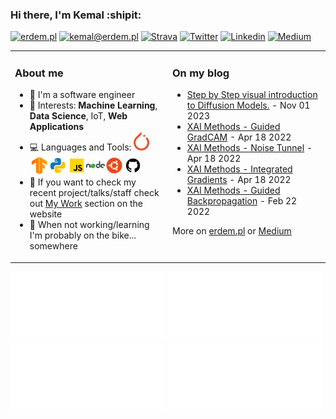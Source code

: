 ### Hi there, I'm Kemal :shipit:

[![erdem.pl](https://img.shields.io/static/v1?label=erdem.pl&message=%20&color=yellow&logo=&style=flat-square&logoColor=white)](https://erdem.pl/)
[![kemal@erdem.pl](https://img.shields.io/static/v1?label=kemal@erdem.pl&message=%20&color=red&logo=gmail&style=flat-square&logoColor=white)](mailto:kemal@erdem.pl)
[![Strava](https://img.shields.io/static/v1?label=Strava&message=%20&color=FC4C02&logo=Strava&style=flat-square&logoColor=white)](https://www.strava.com/athletes/24062720)
[![Twitter](https://img.shields.io/static/v1?label=Twitter&message=%20&color=1ca0f1&logo=Twitter&style=flat-square&logoColor=white)](https://www.twitter.com/burnpiro/)
[![Linkedin](https://img.shields.io/static/v1?label=Linkedin&message=%20&color=0e76a8&logo=Linkedin&style=flat-square&logoColor=white)](https://www.linkedin.com/in/kemal-erdem-74837580)
[![Medium](https://img.shields.io/static/v1?label=Medium&message=%20&color=black&logo=Medium&style=flat-square&logoColor=white)](https://medium.com/@kemalpiro)

<table><tr><td valign="top" width="50%">

### About me

- 📓 I'm a software engineer
- 📌 Interests: **Machine Learning**, **Data Science**, IoT, **Web Applications**
- 💻 Languages and Tools: <img height="30" src="https://raw.githubusercontent.com/burnpiro/burnpiro/master/images/pytorch.png" /><img height="30" src="https://raw.githubusercontent.com/burnpiro/burnpiro/master/images/tf-logo.png" /><img height="30" src="https://raw.githubusercontent.com/burnpiro/burnpiro/master/images/python.png" /><img style="line-height: 20" height="30" src="https://raw.githubusercontent.com/burnpiro/burnpiro/master/images/javascript.png" /><img height="30" src="https://raw.githubusercontent.com/burnpiro/burnpiro/master/images/nodejs.png" /><img height="30" src="https://raw.githubusercontent.com/burnpiro/burnpiro/master/images/ubuntu.png" /><img height="30" src="https://raw.githubusercontent.com/burnpiro/burnpiro/master/images/github.png" />
- 🔬 If you want to check my recent project/talks/staff check out [My Work](https://erdem.pl/pages/work) section on the website
- 🚴 When not working/learning I'm probably on the bike... somewhere

</td><td valign="top" width="50%">

### On my blog
<!-- blog starts -->
* [Step by Step visual introduction to Diffusion Models.](https://erdem.pl/2023/11/step-by-step-visual-introduction-to-diffusion-models) - Nov 01 2023
* [XAI Methods - Guided GradCAM](https://erdem.pl/2022/04/xai-methods-guided-grad-cam) - Apr 18 2022
* [XAI Methods - Noise Tunnel](https://erdem.pl/2022/04/xai-methods-noise-tunnel) - Apr 18 2022
* [XAI Methods - Integrated Gradients](https://erdem.pl/2022/04/xai-methods-integrated-gradients) - Apr 18 2022
* [XAI Methods - Guided Backpropagation](https://erdem.pl/2022/02/xai-methods-guided-backpropagation) - Feb 22 2022
<!-- blog ends -->
More on [erdem.pl](https://erdem.pl/) or [Medium](https://medium.com/@kemalpiro)
</td></tr></table>

<p id="test"  float="left">
<img width="49%" src="https://raw.githubusercontent.com/burnpiro/burnpiro/master/generated/overview.svg#gh-dark-mode-only" />
<img width="49%" src="https://raw.githubusercontent.com/burnpiro/burnpiro/master/generated/overview.svg#gh-light-mode-only" />
<img width="49%" src="https://raw.githubusercontent.com/burnpiro/burnpiro/master/generated/languages.svg#gh-dark-mode-only" />
<img width="49%" src="https://raw.githubusercontent.com/burnpiro/burnpiro/master/generated/languages.svg#gh-light-mode-only" />  
 </p>
